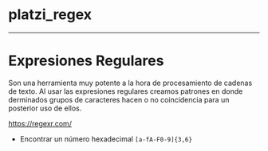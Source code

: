 # platzi_regex
***
# Expresiones Regulares

Son una herramienta muy potente a la hora de procesamiento de cadenas de texto. Al usar las expresiones regulares creamos patrones en donde derminados grupos de caracteres hacen o no coincidencia para un posterior uso de ellos.

https://regexr.com/


* Encontrar un número hexadecimal `[a-fA-F0-9]{3,6}`
